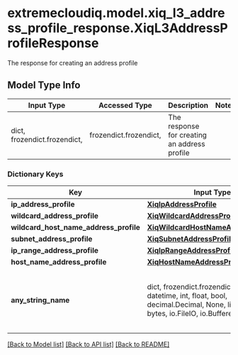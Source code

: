 # extremecloudiq.model.xiq_l3_address_profile_response.XiqL3AddressProfileResponse

The response for creating an address profile

## Model Type Info
Input Type | Accessed Type | Description | Notes
------------ | ------------- | ------------- | -------------
dict, frozendict.frozendict,  | frozendict.frozendict,  | The response for creating an address profile | 

### Dictionary Keys
Key | Input Type | Accessed Type | Description | Notes
------------ | ------------- | ------------- | ------------- | -------------
**ip_address_profile** | [**XiqIpAddressProfile**](XiqIpAddressProfile.md) | [**XiqIpAddressProfile**](XiqIpAddressProfile.md) |  | [optional] 
**wildcard_address_profile** | [**XiqWildcardAddressProfile**](XiqWildcardAddressProfile.md) | [**XiqWildcardAddressProfile**](XiqWildcardAddressProfile.md) |  | [optional] 
**wildcard_host_name_address_profile** | [**XiqWildcardHostNameAddressProfile**](XiqWildcardHostNameAddressProfile.md) | [**XiqWildcardHostNameAddressProfile**](XiqWildcardHostNameAddressProfile.md) |  | [optional] 
**subnet_address_profile** | [**XiqSubnetAddressProfile**](XiqSubnetAddressProfile.md) | [**XiqSubnetAddressProfile**](XiqSubnetAddressProfile.md) |  | [optional] 
**ip_range_address_profile** | [**XiqIpRangeAddressProfile**](XiqIpRangeAddressProfile.md) | [**XiqIpRangeAddressProfile**](XiqIpRangeAddressProfile.md) |  | [optional] 
**host_name_address_profile** | [**XiqHostNameAddressProfile**](XiqHostNameAddressProfile.md) | [**XiqHostNameAddressProfile**](XiqHostNameAddressProfile.md) |  | [optional] 
**any_string_name** | dict, frozendict.frozendict, str, date, datetime, int, float, bool, decimal.Decimal, None, list, tuple, bytes, io.FileIO, io.BufferedReader | frozendict.frozendict, str, BoolClass, decimal.Decimal, NoneClass, tuple, bytes, FileIO | any string name can be used but the value must be the correct type | [optional]

[[Back to Model list]](../../README.md#documentation-for-models) [[Back to API list]](../../README.md#documentation-for-api-endpoints) [[Back to README]](../../README.md)

